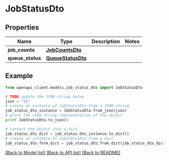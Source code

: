 # JobStatusDto


## Properties
Name | Type | Description | Notes
------------ | ------------- | ------------- | -------------
**job_counts** | [**JobCountsDto**](JobCountsDto.md) |  | 
**queue_status** | [**QueueStatusDto**](QueueStatusDto.md) |  | 

## Example

```python
from openapi_client.models.job_status_dto import JobStatusDto

# TODO update the JSON string below
json = "{}"
# create an instance of JobStatusDto from a JSON string
job_status_dto_instance = JobStatusDto.from_json(json)
# print the JSON string representation of the object
print JobStatusDto.to_json()

# convert the object into a dict
job_status_dto_dict = job_status_dto_instance.to_dict()
# create an instance of JobStatusDto from a dict
job_status_dto_form_dict = job_status_dto.from_dict(job_status_dto_dict)
```
[[Back to Model list]](../README.md#documentation-for-models) [[Back to API list]](../README.md#documentation-for-api-endpoints) [[Back to README]](../README.md)


